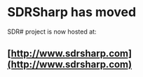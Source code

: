 # SDRSharp has moved #
SDR# project is now hosted at:

## [http://www.sdrsharp.com](http://www.sdrsharp.com) ##